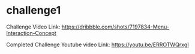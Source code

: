 # challenge1

Challenge Video Link: https://dribbble.com/shots/7197834-Menu-Interaction-Concept

Completed Challenge Youtube video Link:
https://youtu.be/ERROTWQrxgI